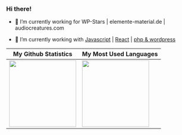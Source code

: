 <!--
**notefox/notefox** is a ✨ _special_ ✨ repository because its `README.md` (this file) appears on your GitHub profile.

Here are some ideas to get you started:

- 🔭 I’m currently working on ...
- 🌱 I’m currently learning ...
- 👯 I’m looking to collaborate on ...
- 🤔 I’m looking for help with ...
- 💬 Ask me about ...
- 📫 How to reach me: ...
- 😄 Pronouns: ...
- ⚡ Fun fact: ...
-->

### Hi there!

- 🔭 I’m currently working for WP-Stars | elemente-material.de | audiocreatures.com 

- 🌱 I’m currently working with [Javascript](https://www.javascript.com/) | [React](https://react.dev/) | [php & wordpress](https://wordpress.org/) 


My Github Statistics  | My Most Used Languages
------------- | -------------
<img height="180em" src="https://github-readme-stats-eight-theta.vercel.app/api?username=notefox&show_icons=true&theme=vue-dark&include_all_commits=true&count_private=true" />  | <img height="180em" src="https://github-readme-stats-eight-theta.vercel.app/api/top-langs/?username=notefox&layout=compact&exclude_lang=java+r&theme=vue-dark" />

  
  
